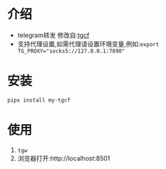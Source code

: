# 介绍
- telegram转发 修改自:[tgcf](https://github.com/aahnik/tgcf)
- 支持代理设置,如需代理请设置环境变量,例如:`export TG_PROXY="socks5://127.0.0.1:7890"`

# 安装
`pipx install my-tgcf`
# 使用
1. `tgw`
2. 浏览器打开:http://localhost:8501